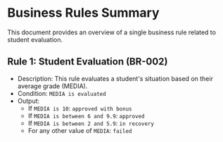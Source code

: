 # Business Rules Summary
This document provides an overview of a single business rule related to student evaluation.

## Rule 1: Student Evaluation (BR-002)
* Description: This rule evaluates a student's situation based on their average grade (MEDIA).
* Condition: `MEDIA is evaluated`
* Output:
	* If `MEDIA is 10`: `approved with bonus`
	* If `MEDIA is between 6 and 9.9`: `approved`
	* If `MEDIA is between 2 and 5.9`: `in recovery`
	* For any other value of `MEDIA`: `failed`
